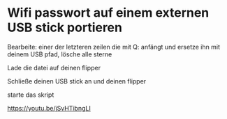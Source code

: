 # Wifi passwort auf einem externen USB stick portieren

Bearbeite: 
einer der letzteren zeilen die mit Q: anfängt und ersetze ihn mit deinem USB pfad, lösche alle sterne

Lade die datei auf deinen flipper

Schließe deinen USB stick an und deinen flipper 

starte das skript

https://youtu.be/jSvHTibngLI
